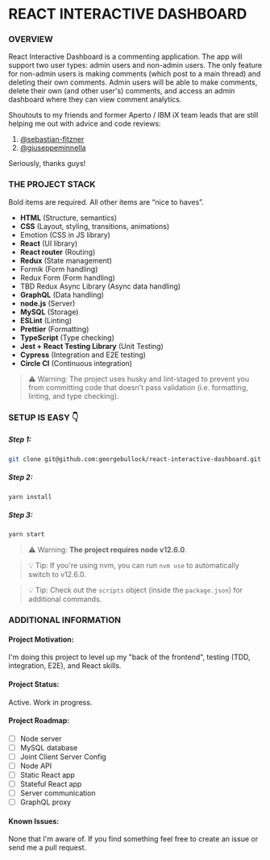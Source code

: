 # REACT INTERACTIVE DASHBOARD

### OVERVIEW 

React Interactive Dashboard is a commenting application. The app will support
two user types: admin users and non-admin users. The only feature for non-admin
users is making comments (which post to a main thread) and deleting their own
comments. Admin users will be able to make comments, delete their own (and other
user's) comments, and access an admin dashboard where they can view comment
analytics.

Shoutouts to my friends and former Aperto / IBM iX team leads that are still helping me out with advice and code reviews:
1. [@sebastian-fitzner](https://github.com/Sebastian-Fitzner)
1. [@giuseppeminnella](https://github.com/giuseppeminnella)

Seriously, thanks guys!

### THE PROJECT STACK

Bold items are required. All other items are “nice to haves”.

- **HTML** (Structure, semantics)
- **CSS** (Layout, styling, transitions, animations)
- Emotion (CSS in JS library)
- **React** (UI library)
- **React router** (Routing)
- **Redux** (State management)
- Formik (Form handling)
- Redux Form (Form handling)
- TBD Redux Async Library (Async data handling)
- **GraphQL** (Data handling)
- **node.js** (Server)
- **MySQL** (Storage)
- **ESLint** (Linting)
- **Prettier** (Formatting)
- **TypeScript** (Type checking)
- **Jest + React Testing Library** (Unit Testing)
- **Cypress** (Integration and E2E testing)
- **Circle CI** (Continuous integration)

> ⚠️ Warning: The project uses husky and lint-staged to prevent you from
> committing code that doesn't pass validation (i.e. formatting, linting, and
> type checking).

### SETUP IS EASY 👇

##### Step 1:

```bash
git clone git@github.com:georgebullock/react-interactive-dashboard.git
```

##### Step 2:

```bash
yarn install
```

##### Step 3:

```bash
yarn start
```

> ⚠️ Warning: **The project requires node v12.6.0**.

> 💡 Tip: If you're using nvm, you can run `nvm use` to automatically switch to
> v12.6.0.

> 💡 Tip: Check out the `scripts` object (inside the `package.json`) for
> additional commands.

### ADDITIONAL INFORMATION

#### Project Motivation:

I'm doing this project to level up my "back of the frontend", testing (TDD, integration, E2E), and React skills.

#### Project Status:

Active. Work in progress.

#### Project Roadmap:
- [ ] Node server
- [ ] MySQL database
- [ ] Joint Client Server Config
- [ ] Node API
- [ ] Static React app
- [ ] Stateful React app
- [ ] Server communication
- [ ] GraphQL proxy

#### Known Issues:

None that I'm aware of. If you find something feel free to create an issue or send me a pull request.

